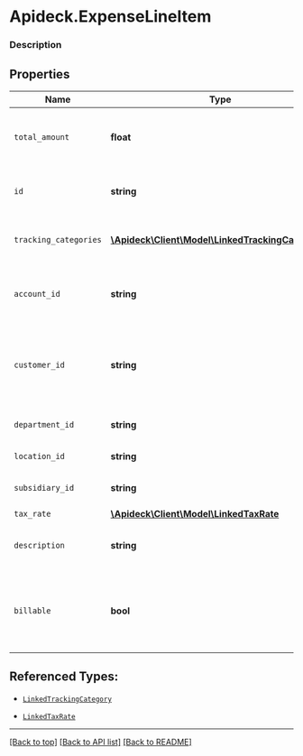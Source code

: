 # Apideck.ExpenseLineItem

### Description

## Properties
Name | Type | Description | Notes
------------ | ------------- | ------------- | -------------
`total_amount` | **float** | The total amount of the expense line item. | 
`id` | **string** | A unique identifier for an object. | [optional] 
`tracking_categories` | [**\Apideck\Client\Model\LinkedTrackingCategory[]**](LinkedTrackingCategory.md) | A list of linked tracking categories. | [optional] 
`account_id` | **string** | The unique identifier for the ledger account. | [optional] 
`customer_id` | **string** | The ID of the customer this expense item is linked to. | [optional] 
`department_id` | **string** | The ID of the department | [optional] 
`location_id` | **string** | The ID of the location | [optional] 
`subsidiary_id` | **string** | The ID of the subsidiary | [optional] 
`tax_rate` | [**\Apideck\Client\Model\LinkedTaxRate**](LinkedTaxRate.md) |  | [optional] 
`description` | **string** | The expense line item description | [optional] 
`billable` | **bool** | Boolean that indicates if the line item is billable or not. | [optional] 





## Referenced Types:


* [`LinkedTrackingCategory`](LinkedTrackingCategory.md)





* [`LinkedTaxRate`](LinkedTaxRate.md)



---

[[Back to top]](#) [[Back to API list]](../../../../README.md#documentation-for-api-endpoints) [[Back to README]](../../../../README.md)


